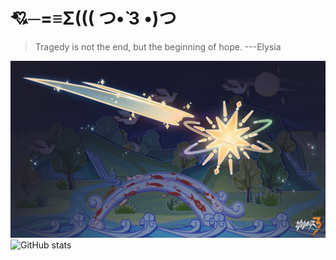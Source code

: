 # 💘─=≡Σ((( つ•̀ 3 •́)つ
> Tragedy is not the end, but the beginning of hope.  ---Elysia

![pic_1](pic_1.png "Magic Gardens")
![GitHub stats](https://github-readme-stats.vercel.app/api?username=HerrscherHuman&show_icons=true)
